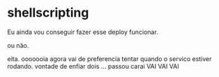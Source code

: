 # shellscripting
Eu ainda vou conseguir fazer esse deploy funcionar.

ou não.


eita.
ooooooia
agora vai
de preferencia tentar quando o servico estiver rodando.
vontade de enfiar dois ... 
passou
carai
VAI VAI VAI
